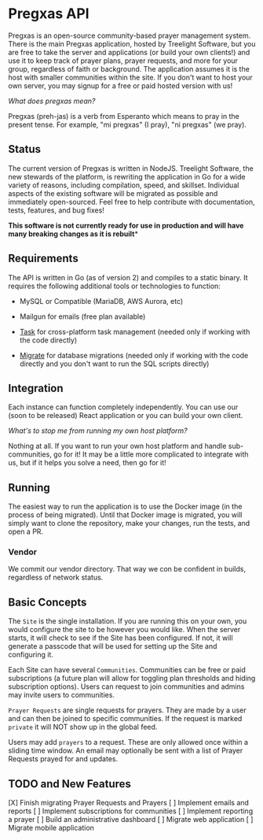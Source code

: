 # Pregxas API

Pregxas is an open-source community-based prayer management system. There is the main Pregxas application, hosted by Treelight Software, but you are free to take the server and applications (or build your own clients!) and use it to keep track of prayer plans, prayer requests, and more for your group, regardless of faith or background. The application assumes it is the host with smaller communities within the site. If you don't want to host your own server, you may signup for a free or paid hosted version with us!

*What does pregxas mean?*

Pregxas (preh-jas) is a verb from Esperanto which means to pray in the present tense. For example, "mi pregxas" (I pray), "ni pregxas" (we pray).

## Status

The current version of Pregxas is written in NodeJS. Treelight Software, the new stewards of the platform, is rewriting the application in Go for a wide variety of reasons, including compilation, speed, and skillset. Individual aspects of the existing software will be migrated as possible and immediately open-sourced. Feel free to help contribute with documentation, tests, features, and bug fixes!

**This software is not currently ready for use in production and will have many breaking changes as it is rebuilt***

## Requirements

The API is written in Go (as of version 2) and compiles to a static binary. It requires the following additional tools or technologies to function:

- MySQL or Compatible (MariaDB, AWS Aurora, etc)

- Mailgun for emails (free plan available)

- [Task](https://github.com/go-task/task) for cross-platform task management (needed only if working with the code directly)

- [Migrate](https://github.com/golang-migrate/migrate) for database migrations (needed only if working with the code directly and you don't want to run the SQL scripts directly)

## Integration

Each instance can function completely independently. You can use our (soon to be released) React application or you can build your own client.

*What's to stop me from running my own host platform?*

Nothing at all. If you want to run your own host platform and handle sub-communities, go for it! It may be a little more complicated to integrate with us, but if it helps you solve a need, then go for it!

## Running

The easiest way to run the application is to use the Docker image (in the process of being migrated). Until that Docker image is migrated, you will simply want to clone the repository, make your changes, run the tests, and open a PR.

### Vendor

We commit our vendor directory. That way we con be confident in builds, regardless of network status.

## Basic Concepts

The `Site` is the single installation. If you are running this on your own, you would configure the site to be however you would like. When the server starts, it will check to see if the Site has been configured. If not, it will generate a passcode that will be used for setting up the Site and configuring it.

Each Site can have several `Communities`. Communities can be free or paid subscriptions (a future plan will allow for toggling plan thresholds and hiding subscription options). Users can request to join communities and admins may invite users to communities.

`Prayer Requests` are single requests for prayers. They are made by a user and can then be joined to specific communities. If the request is marked `private` it will NOT show up in the global feed.

Users may add `prayers` to a request. These are only allowed once within a sliding time window. An email may optionally be sent with a list of Prayer Requests prayed for and updates.

## TODO and New Features

[X] Finish migrating Prayer Requests and Prayers
[ ] Implement emails and reports
[ ] Implement subscriptions for communities
[ ] Implement reporting a prayer
[ ] Build an administrative dashboard
[ ] Migrate web application
[ ] Migrate mobile application
